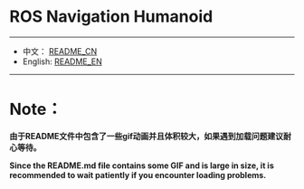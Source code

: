 # ROS Navigation Humanoid

---

* 中文： [README_CN](README_CN.md)
* English:  [README_EN](README_EN.md)

---

# Note：

**由于README文件中包含了一些gif动画并且体积较大，如果遇到加载问题建议耐心等待。**

**Since the README.md file contains some GIF and is large in size, it is recommended to wait patiently if you encounter loading problems.**